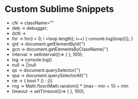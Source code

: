 # Custom Sublime Snippets

- cN -> className=""
- deb -> debugger;
- dcN -> <code><div className=""></div></code>
- for -> for(i = 0; i <loop.length}; i++) { console.log(loop[i]); }
- gid -> document.getElementById('')
- gcn -> document.getElementsByClassName('')
- interval -> setInterval(()=> { }, 100);
- log -> console.log()
- null -> ||null
- qs -> document.querySelector('')
- qsa -> document.querySelectorAll('')
- rie -> { bool ? () : ()}
- rng -> Math.floor(Math.random() * (max - min + 1)) + min
- timeout -> setTimeout(()=> { }, 100);
